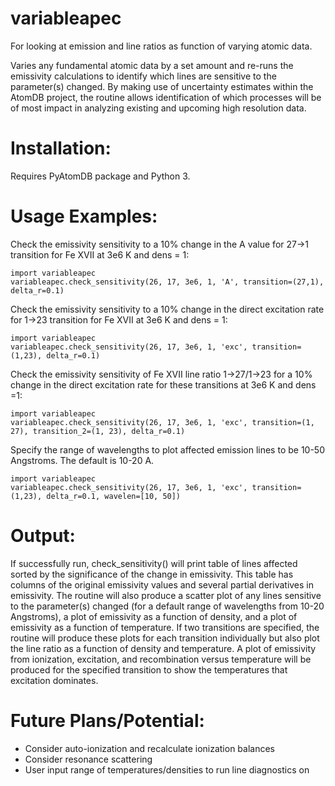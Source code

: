 # variableapec
For looking at emission and line ratios as function of varying atomic data.

Varies any fundamental atomic data by a set amount and re-runs the emissivity calculations to identify which lines are sensitive to the parameter(s) changed. By making use of uncertainty estimates within the AtomDB project, the routine allows identification of which processes will be of most impact in analyzing existing and upcoming high resolution data. 

Installation:
============
Requires PyAtomDB package and Python 3.

Usage Examples:
==============
Check the emissivity sensitivity to a 10% change in the A value for 27->1 transition for Fe XVII at 3e6 K and dens = 1:

	import variableapec
	variableapec.check_sensitivity(26, 17, 3e6, 1, 'A', transition=(27,1), delta_r=0.1)

Check the emissivity sensitivity to a 10% change in the direct excitation rate for 1->23 transition for Fe XVII at 3e6 K and dens = 1:

	import variableapec
	variableapec.check_sensitivity(26, 17, 3e6, 1, 'exc', transition=(1,23), delta_r=0.1)

Check the emissivity sensitivity of Fe XVII line ratio 1->27/1->23 for a 10% change in the direct excitation rate for these transitions at 3e6 K and dens =1:

	import variableapec
	variableapec.check_sensitivity(26, 17, 3e6, 1, 'exc', transition=(1, 27), transition_2=(1, 23), delta_r=0.1)

Specify the range of wavelengths to plot affected emission lines to be 10-50 Angstroms. The default is 10-20 A.
	
	import variableapec
	variableapec.check_sensitivity(26, 17, 3e6, 1, 'exc', transition=(1,23), delta_r=0.1, wavelen=[10, 50])
	
Output:
=========
If successfully run, check_sensitivity() will print table of lines affected sorted by the significance of the change in emissivity. This table has columns of the original emissivity values and several partial derivatives in emissivity. The routine will also produce a scatter plot of any lines sensitive to the parameter(s) changed (for a default range of wavelengths from 10-20 Angstroms), a plot of emissivity as a function of density, and a plot of emissivity as a function of temperature. If two transitions are specified, the routine will produce these plots for each transition individually but also plot the line ratio as a function of density and temperature. A plot of emissivity from ionization, excitation, and recombination versus temperature will be produced for the specified transition to show the temperatures that excitation dominates. 

Future Plans/Potential:
=================
- Consider auto-ionization and recalculate ionization balances
- Consider resonance scattering
- User input range of temperatures/densities to run line diagnostics on
